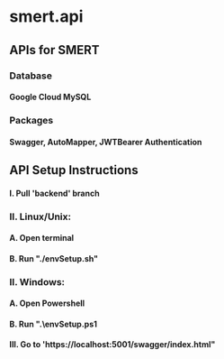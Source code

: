 # smert.api #   
## APIs for SMERT ##
### Database ###
#### Google Cloud MySQL ###
### Packages ###
#### Swagger, AutoMapper, JWTBearer Authentication ####

## API Setup Instructions ##
#### I. Pull 'backend' branch #####
### II. Linux/Unix: ###
####     A. Open terminal ####
####     B. Run "./envSetup.sh" ####
### II. Windows: ###
####     A. Open Powershell ####
####     B. Run ".\envSetup.ps1 ####
#### III. Go to 'https://localhost:5001/swagger/index.html" ####
